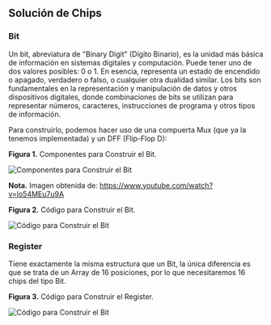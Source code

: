 ## Solución de Chips

### Bit
Un bit, abreviatura de "Binary Digit" (Dígito Binario), es la unidad más básica de información en sistemas digitales y computación. Puede tener uno de dos valores posibles: 0 o 1. En esencia, representa un estado de encendido o apagado, verdadero o falso, o cualquier otra dualidad similar. Los bits son fundamentales en la representación y manipulación de datos y otros dispositivos digitales, donde combinaciones de bits se utilizan para representar números, caracteres, instrucciones de programa y otros tipos de información.

Para construirlo, podemos hacer uso de una compuerta Mux (que ya la tenemos implementada) y un DFF (Flip-Flop D):


**Figura 1.** Componentes para Construir el Bit.


![Componentes para Construir el Bit](https://i.ibb.co/Z8xvkY1/Captura-de-pantalla-2024-02-25-114916.png)

**Nota.** Imagen obtenida de: https://www.youtube.com/watch?v=lo54MEu7u9A


**Figura 2.** Código para Construir el Bit.


![Código para Construir el Bit](https://i.ibb.co/k3GJ0Vm/Captura-de-pantalla-2024-02-25-120012.png)


### Register

Tiene exactamente la misma estructura que un Bit, la única diferencia es que se trata de un Array de 16 posiciones, por lo que necesitaremos 16 chips del tipo Bit.


**Figura 3.** Código para Construir el Register.


![Código para Construir el Bit](https://i.ibb.co/QNxk9dh/Captura-de-pantalla-2024-02-25-130421.png)

